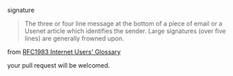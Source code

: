 signature

> The three or four line message at the bottom of a piece of email
> or a Usenet article which identifies the sender.  Large signatures
> (over five lines) are generally frowned upon.

from [RFC1983 Internet Users' Glossary](http://www.ietf.org/rfc/rfc1983.txt)

your pull request will be welcomed.

